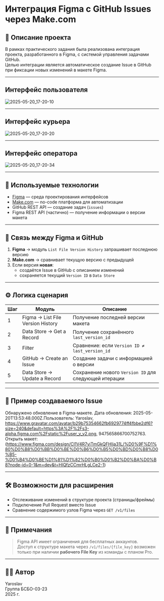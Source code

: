 # Интеграция Figma с GitHub Issues через Make.com

## 📌 Описание проекта

В рамках практического задания была реализована интеграция проекта, разработанного в Figma, с системой управления задачами GitHub.  
Целью интеграции является автоматическое создание Issue в GitHub при фиксации новых изменений в макете Figma.

---

## Интерфейс пользователя
![2025-05-20_17-20-10](https://github.com/user-attachments/assets/a339e30a-b0cd-4e6a-940b-65ca41379eec)

---

## Интерфейс курьера
![2025-05-20_17-20-20](https://github.com/user-attachments/assets/7f5b9ef8-f95e-446a-aa0f-30f50cd7dd76)

---

## Интерфейс оператора
![2025-05-20_17-20-34](https://github.com/user-attachments/assets/5cd98d06-e9d3-4ab9-bf22-d259f4ee9005)

---

## 🔧 Используемые технологии

- [Figma](https://figma.com) — среда проектирования интерфейсов
- [Make.com](https://www.make.com/) — no-code платформа для автоматизации
- GitHub REST API — создание задач (`issues`)
- Figma REST API (частично) — получение информации о версии макета

---

## 🔗 Связь между Figma и GitHub

1. **Figma** → модуль `List File Version History` запрашивает последнюю версию
2. **Make.com** → сравнивает текущую версию с предыдущей
3. Если версия **новая**:
   - создаётся Issue в GitHub с описанием изменений
   - сохраняется текущий `Version ID` в `Data Store`

---

## ⚙️ Логика сценария

| Шаг | Модуль                                  | Описание                                               |
|-----|-----------------------------------------|--------------------------------------------------------|
| 1   | Figma → List File Version History       | Получение последней версии макета                     |
| 2   | Data Store → Get a Record               | Получение сохранённого `last_version_id`              |
| 3   | Filter                                   | Сравнение: если `Version ID ≠ last_version_id`        |
| 4   | GitHub → Create an Issue                | Создание задачи с информацией о версии                |
| 5   | Data Store → Update a Record            | Сохранение нового `Version ID` для следующей итерации |

---

## 💬 Пример создаваемого Issue

Обнаружено обновление в Figma-макете. Дата обновления: 2025-05-20T13:53:48.000Z.Пользователь: Yaroslav, https://www.gravatar.com/avatar/b29b75354662fb6929774ff4fbbe2df6?size=240&default=https%3A%2F%2Fs3-alpha.figma.com%2Fstatic%2Fuser_y_v2.png, 947565866700752763. Открыть макет:(https://www.figma.com/design/Cl1V4R7yjTmGkQFHIja31L/%D0%9F%D1%80%D0%B8%D0%BB%D0%BE%D0%B6%D0%B5%D0%BD%D0%B8%D0%B5-%D0%B4%D0%BE%D1%81%D1%82%D0%B0%D0%B2%D0%BA%D0%B8?node-id=0-1&m=dev&t=HlQfzCCmrHLgLCe2-1)

---

## 🛠 Возможности для расширения

- Отслеживание изменений в структуре проекта (страницы/фреймы)
- Подключение Pull Request вместо Issue
- Сравнение содержимого узлов Figma через `GET /v1/files`

---

## 📝 Примечания

> Figma API имеет ограничения для бесплатных аккаунтов.  
> Доступ к структуре макета через `/v1/files/{file_key}` возможен только при наличии **рабочего File Key** из команды с планом Pro.

---

## 👨‍💻 Автор

Yaroslav  
Группа БСБО-03-23  
2025 г.
